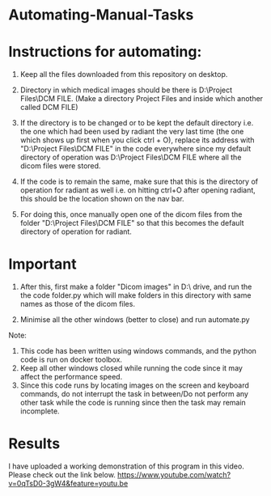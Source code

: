 # Automating-Manual-Tasks

# Instructions for automating:

1) Keep all the files downloaded from this repository on desktop.
2) Directory in which medical images should be there is D:\Project Files\DCM FILE. (Make a directory Project Files and inside which another called DCM FILE)
3) If the directory is to be changed or to be kept the default directory i.e. the one which had been used by radiant the very last time 
 (the one which shows up first when you click ctrl + O), replace its address with "D:\Project Files\DCM FILE" in the code everywhere since my default directory of operation was 
D:\Project Files\DCM FILE where all the dicom files were stored.
4) If the code is to remain the same, make sure that this is the directory of operation for radiant as well i.e. 
	on hitting ctrl+O after opening radiant, this should be the location shown on the nav bar. 
	
5) For doing this, once manually open one of the dicom files from the folder "D:\Project Files\DCM FILE"
so that this becomes the default directory of operation for radiant.

# Important
1) After this, first make a folder "Dicom images" in D:\ drive, and run the the code folder.py
which will make folders in this directory with same names as those of the dicom files.

2) Minimise all the other windows (better to close) and run automate.py 

Note: 

1) This code has been written using windows commands, and the python code is run on docker toolbox.
2) Keep all other windows closed while running the code since it may affect the performance speed.
3) Since this code runs by locating images on the screen and keyboard commands, do not interrupt the task in between/Do not perform any other task while the code is running since then the task may remain incomplete.

# Results
I have uploaded a working demonstration of this program in this video. Please check out the link below.
https://www.youtube.com/watch?v=0qTsD0-3gW4&feature=youtu.be 
